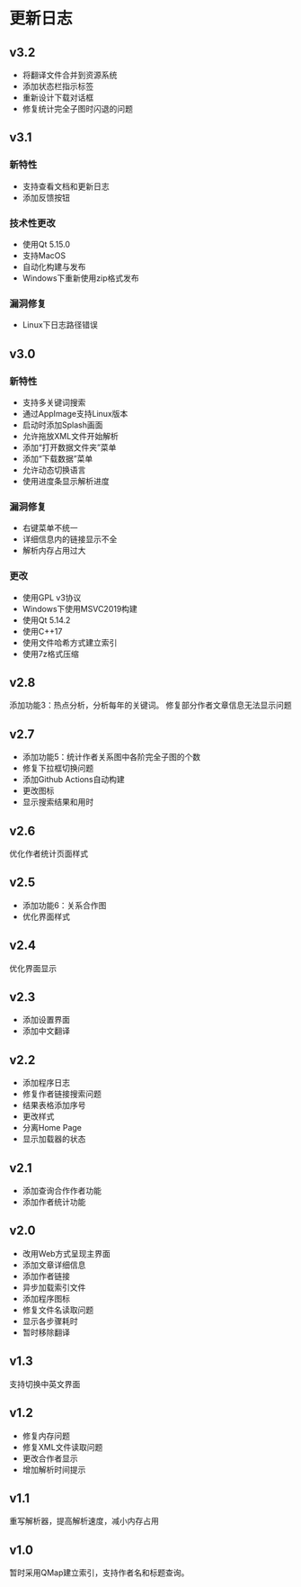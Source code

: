 # 更新日志
## v3.2
* 将翻译文件合并到资源系统
* 添加状态栏指示标签
* 重新设计下载对话框
* 修复统计完全子图时闪退的问题

## v3.1
### 新特性
* 支持查看文档和更新日志
* 添加反馈按钮

### 技术性更改
* 使用Qt 5.15.0
* 支持MacOS
* 自动化构建与发布
* Windows下重新使用zip格式发布

### 漏洞修复
* Linux下日志路径错误

## v3.0
### 新特性
* 支持多关键词搜索
* 通过AppImage支持Linux版本
* 启动时添加Splash画面
* 允许拖放XML文件开始解析
* 添加“打开数据文件夹”菜单
* 添加“下载数据”菜单
* 允许动态切换语言
* 使用进度条显示解析进度

### 漏洞修复
* 右键菜单不统一
* 详细信息内的链接显示不全
* 解析内存占用过大

### 更改
* 使用GPL v3协议
* Windows下使用MSVC2019构建
* 使用Qt 5.14.2
* 使用C++17
* 使用文件哈希方式建立索引
* 使用7z格式压缩

## v2.8
添加功能3：热点分析，分析每年的关键词。
修复部分作者文章信息无法显示问题

## v2.7
* 添加功能5：统计作者关系图中各阶完全子图的个数
* 修复下拉框切换问题
* 添加Github Actions自动构建
* 更改图标
* 显示搜索结果和用时

## v2.6
优化作者统计页面样式

## v2.5
* 添加功能6：关系合作图
* 优化界面样式

## v2.4
优化界面显示

## v2.3
* 添加设置界面
* 添加中文翻译

## v2.2
* 添加程序日志
* 修复作者链接搜索问题
* 结果表格添加序号
* 更改样式
* 分离Home Page
* 显示加载器的状态

## v2.1
* 添加查询合作作者功能
* 添加作者统计功能

## v2.0
* 改用Web方式呈现主界面
* 添加文章详细信息
* 添加作者链接
* 异步加载索引文件
* 添加程序图标
* 修复文件名读取问题
* 显示各步骤耗时
* 暂时移除翻译

## v1.3
支持切换中英文界面

## v1.2
* 修复内存问题
* 修复XML文件读取问题
* 更改合作者显示
* 增加解析时间提示

## v1.1
重写解析器，提高解析速度，减小内存占用

## v1.0
暂时采用QMap建立索引，支持作者名和标题查询。
